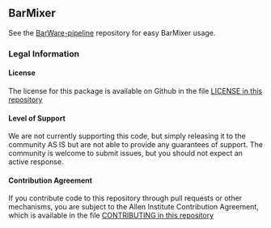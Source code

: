 ## BarMixer

See the [BarWare-pipeline](https://github.com/AllenInstitute/BarWare-pipeline) repository for easy BarMixer usage.



### Legal Information


#### License

The license for this package is available on Github in the file [LICENSE in this repository](https://github.com/AllenInstitute/BarMixer/blob/master/LICENSE)

#### Level of Support

We are not currently supporting this code, but simply releasing it to the community AS IS but are not able to provide any guarantees of support. The community is welcome to submit issues, but you should not expect an active response.

#### Contribution Agreement

If you contribute code to this repository through pull requests or other mechanisms, you are subject to the Allen Institute Contribution Agreement, which is available in the file [CONTRIBUTING in this repository](https://github.com/AllenInstitute/BarMixer/blob/master/CONTRIBUTING)
